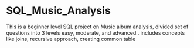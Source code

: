 # SQL_Music_Analysis
This is a beginner level SQL project on Music album analysis, divided set of questions into 3 levels easy, moderate, and advanced.. includes concepts like joins, recursive approach, creating common table
